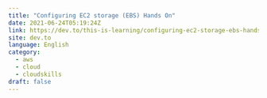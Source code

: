 ```yaml
---
title: "Configuring EC2 storage (EBS) Hands On"
date: 2021-06-24T05:19:24Z
link: https://dev.to/this-is-learning/configuring-ec2-storage-ebs-hands-on-87k?utm_medium=RSS&utm_source=news.12bit.vn
site: dev.to
language: English
category:
  - aws
  - cloud
  - cloudskills
draft: false
---
```

